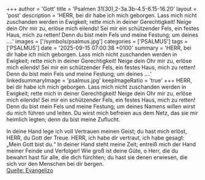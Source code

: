 +++
author = 'Gott'
title = 'Psalmen 31(30),2-3a.3b-4.5-6.15-16.20'
layout = 'post'
description = 'HERR, bei dir habe ich mich geborgen. Lass mich nicht zuschanden werden in Ewigkeit; rette mich in deiner Gerechtigkeit! Neige dein Ohr mir zu, erlöse mich eilends! Sei mir ein schützender Fels, ein festes Haus, mich zu retten! Denn du bist mein Fels und meine Festung; um deines ....'
images = ['/symbols/psalmus.jpg']
categories = ['PSALMUS']
tags = ['PSALMUS']
date = '2025-09-15 07:00:38 +0100'
summary = 'HERR, bei dir habe ich mich geborgen. Lass mich nicht zuschanden werden in Ewigkeit; rette mich in deiner Gerechtigkeit! Neige dein Ohr mir zu, erlöse mich eilends! Sei mir ein schützender Fels, ein festes Haus, mich zu retten! Denn du bist mein Fels und meine Festung; um deines ....'
linkedsummaryImage = 'psalmus.jpg'
keepImageRatio = 'true'
+++
HERR, bei dir habe ich mich geborgen. Lass mich nicht zuschanden werden in Ewigkeit; rette mich in deiner Gerechtigkeit!
Neige dein Ohr mir zu, erlöse mich eilends!
Sei mir ein schützender Fels, ein festes Haus, mich zu retten!
Denn du bist mein Fels und meine Festung; um deines Namens willen wirst du mich führen und leiten.<!--more-->
Du wirst mich befreien aus dem Netz, das sie mir heimlich legten; denn du bist meine Zuflucht.

In deine Hand lege ich voll Vertrauen meinen Geist; du hast mich erlöst, HERR, du Gott der Treue.
HERR, ich habe dir vertraut, ich habe gesagt: „Mein Gott bist du.“
In deiner Hand steht meine Zeit; entreiß mich der Hand meiner Feinde und Verfolger!
Wie groß ist deine Güte, o Herr, die du bewahrt hast für alle, die dich fürchten; du hast sie denen erwiesen, die sich vor den Menschen bei dir bergen.<br> [Quelle: Evangelizo](https://evangeliumtagfuertag.org/DE/gospel)